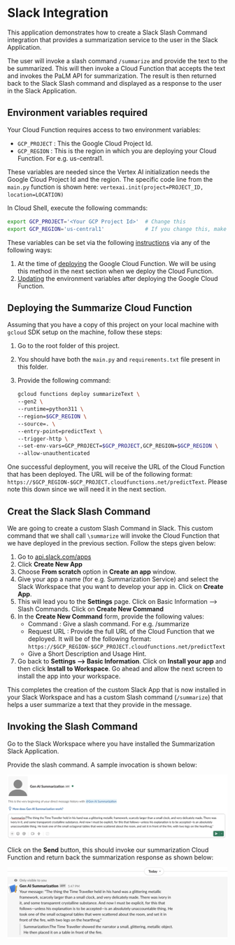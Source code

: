 # Slack Integration

This application demonstrates how to create a Slack Slash Command integration that provides a summarization service to the user in the Slack Application. 

The user will invoke a slash command `/summarize` and provide the text to the be summarized. This will then invoke a Cloud Function that accepts the text and invokes the PaLM API for summarization. The result is then returned back to the Slack Slash command and displayed as a response to the user in the Slack Application. 

## Environment variables required

Your Cloud Function requires access to two environment variables:

- `GCP_PROJECT` : This the Google Cloud Project Id.
- `GCP_REGION` : This is the region in which you are deploying your Cloud Function. For e.g. us-central1.

These variables are needed since the Vertex AI initialization needs the Google Cloud Project Id and the region. The specific code line from the `main.py` function is shown here:
`vertexai.init(project=PROJECT_ID, location=LOCATION)`

In Cloud Shell, execute the following commands:
```bash
export GCP_PROJECT='<Your GCP Project Id>'  # Change this
export GCP_REGION='us-central1'             # If you change this, make sure region is supported by Model Garden. When in doubt, keep this.
```

These variables can be set via the following [instructions](https://cloud.google.com/functions/docs/configuring/env-var) via any of the following ways:

1. At the time of [deploying](https://cloud.google.com/functions/docs/configuring/env-var#setting_runtime_environment_variables) the Google Cloud Function. We will be using this method in the next section when we deploy the Cloud Function.
2. [Updating](https://cloud.google.com/functions/docs/configuring/env-var#updating_runtime_environment_variables) the environment variables after deploying the Google Cloud Function.

## Deploying the Summarize Cloud Function

Assuming that you have a copy of this project on your local machine with `gcloud` SDK setup on the machine, follow these steps:

1. Go to the root folder of this project.
2. You should have both the `main.py` and `requirements.txt` file present in this folder.
3. Provide the following command:

   ```bash
   gcloud functions deploy summarizeText \
   --gen2 \
   --runtime=python311 \
   --region=$GCP_REGION \
   --source=. \
   --entry-point=predictText \
   --trigger-http \
   --set-env-vars=GCP_PROJECT=$GCP_PROJECT,GCP_REGION=$GCP_REGION \
   --allow-unauthenticated
   ```

One successful deployment, you will receive the URL of the Cloud Function that has been deployed. The URL will be of the following format: `https://$GCP_REGION-$GCP_PROJECT.cloudfunctions.net/predictText`. Please note this down since we will need it in the next section.

## Creat the Slack Slash Command

We are going to create a custom Slash Command in Slack. This custom command that we shall call `\summarize` will invoke the Cloud Function that we have deployed in the previous section. Follow the steps given below:

1. Go to [api.slack.com/apps](https://api.slack.com/apps)
2. Click **Create New App** 
3. Choose **From scratch** option in **Create an app** window.
4. Give your app a name (for e.g. Summarization Service) and select the Slack Workspace that you want to develop your app in. Click on **Create App**. 
5. This will lead you to the **Settings** page. Click on Basic Information --> Slash Commands. Click on **Create New Command**
6. In the **Create New Command** form, provide the following values:
   - Command : Give a slash command. For e.g. /summarize
   - Request URL : Provide the full URL of the Cloud Function that we deployed. It will be of the following format: `https://$GCP_REGION-$GCP_PROJECT.cloudfunctions.net/predictText`
   - Give a Short Description and Usage Hint. 
7. Go back to **Settings --> Basic Information**. Click on **Install your app** and then click **Install to Workspace**. Go ahead and allow the next screen to install the app into your workspace. 

This completes the creation of the custom Slack App that is now installed in your Slack Workspace and has a custom Slash command (`/summarize`) that helps a user summarize a text that they provide in the message. 

## Invoking the Slash Command

Go to the Slack Workspace where you have installed the Summarization Slack Application.

Provide the slash command. A sample invocation is shown below:

<img src="../assets/slash-command-request.png"/>

Click on the **Send** button, this should invoke our summarization Cloud Function and return back the summarization response as shown below:

<img src="../assets/slash-command-response.png"/>